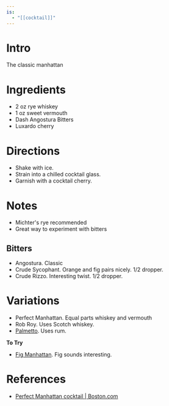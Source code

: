 ```yaml
---
is:
  - "[[cocktail]]"
---
```


# Intro
The classic manhattan

# Ingredients
* 2 oz rye whiskey
* 1 oz sweet vermouth
* Dash Angostura Bitters
* Luxardo cherry

# Directions
* Shake with ice.
* Strain into a chilled cocktail glass.
* Garnish with a cocktail cherry.

# Notes
* Michter's rye recommended
* Great way to experiment with bitters

## Bitters
* Angostura. Classic
* Crude Sycophant. Orange and fig pairs nicely. 1/2 dropper.
* Crude Rizzo. Interesting twist. 1/2 dropper.

# Variations
* Perfect Manhattan. Equal parts whiskey and vermouth
* Rob Roy. Uses Scotch whiskey.
* [Palmetto](palmetto.md). Uses rum.

**To Try**
* [Fig Manhattan](https://www.liberandcompany.com/collections/recipes/products/fig-manhattan). Fig sounds interesting.

# References
* [Perfect Manhattan cocktail | Boston.com](https://www.boston.com/food/food/2021/01/27/how-to-make-the-perfect-manhattan-cocktail)
